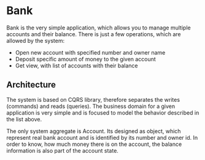 # Bank

Bank is the very simple application, which allows you to manage multiple accounts
and their balance. There is just a few operations, which are allowed by the system:

* Open new account with specified number and owner name
* Deposit specific amount of money to the given account
* Get view, with list of accounts with their balance

## Architecture

The system is based on CQRS library, therefore separates the writes (commands)
and reads (queries). The business domain for a given application is very simple
and is focused to model the behavior described in the list above. 

The only system aggregate is Account. Its designed as object, which represent
real bank account and is identified by its number and owner id. In order to
know, how much money there is on the account, the balance information is also
part of the account state.